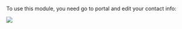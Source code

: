 To use this module, you need go to portal and edit your contact info:

![](../static/description/screenshot1.png)
